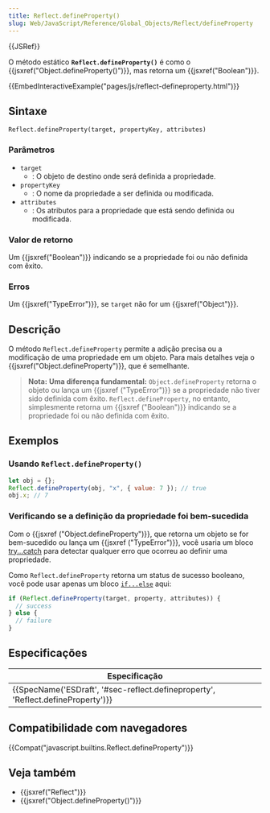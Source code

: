 ```yaml
---
title: Reflect.defineProperty()
slug: Web/JavaScript/Reference/Global_Objects/Reflect/defineProperty
---
```


{{JSRef}}

O método estático **`Reflect.defineProperty()`** é como o {{jsxref("Object.defineProperty()")}}, mas retorna um {{jsxref("Boolean")}}.

{{EmbedInteractiveExample("pages/js/reflect-defineproperty.html")}}

## Sintaxe

```
Reflect.defineProperty(target, propertyKey, attributes)
```

### Parâmetros

- `target`
  - : O objeto de destino onde será definida a propriedade.
- `propertyKey`
  - : O nome da propriedade a ser definida ou modificada.
- `attributes`
  - : Os atributos para a propriedade que está sendo definida ou modificada.

### Valor de retorno

Um {{jsxref("Boolean")}} indicando se a propriedade foi ou não definida com êxito.

### Erros

Um {{jsxref("TypeError")}}, se `target` não for um {{jsxref("Object")}}.

## Descrição

O método `Reflect.defineProperty` permite a adição precisa ou a modificação de uma propriedade em um objeto. Para mais detalhes veja o {{jsxref("Object.defineProperty")}}, que é semelhante.

> **Nota:** **Uma diferença fundamental:** `Object.defineProperty` retorna o objeto ou lança um {{jsxref ("TypeError")}} se a propriedade não tiver sido definida com êxito. `Reflect.defineProperty`, no entanto, simplesmente retorna um {{jsxref ("Boolean")}} indicando se a propriedade foi ou não definida com êxito.

## Exemplos

### Usando `Reflect.defineProperty()`

```js
let obj = {};
Reflect.defineProperty(obj, "x", { value: 7 }); // true
obj.x; // 7
```

### Verificando se a definição da propriedade foi bem-sucedida

Com o {{jsxref ("Object.defineProperty")}}, que retorna um objeto se for bem-sucedido ou lança um {{jsxref ("TypeError")}}, você usaria um bloco [try...catch](/pt-BR/docs/Web/JavaScript/Reference/Statements/try...catch) para detectar qualquer erro que ocorreu ao definir uma propriedade.

Como `Reflect.defineProperty` retorna um status de sucesso booleano, você pode usar apenas um bloco [`if...else`](/pt-BR/docs/Web/JavaScript/Reference/Statements/if...else) aqui:

```js
if (Reflect.defineProperty(target, property, attributes)) {
  // success
} else {
  // failure
}
```

## Especificações

| Especificação                                                                    |
| -------------------------------------------------------------------------------- |
| {{SpecName('ESDraft', '#sec-reflect.defineproperty', 'Reflect.defineProperty')}} |

## Compatibilidade com navegadores

{{Compat("javascript.builtins.Reflect.defineProperty")}}

## Veja também

- {{jsxref("Reflect")}}
- {{jsxref("Object.defineProperty()")}}
